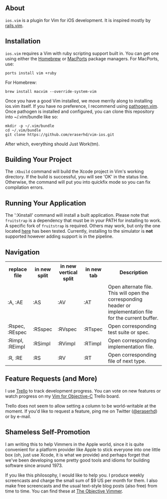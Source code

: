 
About
-----

`ios.vim` is a plugin for Vim for iOS development.  It is inspired mostly by
[rails.vim].

Installation
------------

`ios.vim` requires a Vim with ruby scripting support built in.  You can get
one using either the [Homebrew] or [MacPorts] package managers.  For MacPorts,
use:

    ports install vim +ruby

For Homebrew:

    brew install macvim --override-system-vim

Once you have a good Vim installed, we move merrily along to installing ios.vim
itself.  If you have no preference, I recommend using [pathogen.vim].  Once
pathogen is installed and configured, you can clone this repository into
~/.vim/bundle like so:

    mkdir -p ~/.vim/bundle
    cd ~/.vim/bundle
    git clone https://github.com/eraserhd/vim-ios.git

After which, everything should Just Work(tm).

[pathogen.vim]: https://github.com/tpope/vim-pathogen/ 
[rails.vim]: https://github.com/tpope/vim-rails/
[Homebrew]: http://mxcl.github.com/homebrew/
[MacPorts]: http://www.macports.org/ 

Building Your Project
---------------------

The `:Xbuild` command will build the Xcode project in Vim's working directory.
If the build is successful, you will see 'OK' in the status line.  Otherwise,
the command will put you into quickfix mode so you can fix compilation errors.

Running Your Application
------------------------

The ':Xinstall' command will install a built application. Please note that
`fruitstrap` is a dependency that must be in your PATH for installing to work.
A specific fork of `fruitstrap` is required. Others may work, but only the one
located [here](https://github.com/dylancopeland/fruitstrap) has been tested.
Currently, installing to the simulator is __not__ supported however adding
support is in the pipeline.

Navigation
----------

<table>
<tr>
  <th>replace file</th>
  <th>in new split</th>
  <th>in new vertical split</th>
  <th>in new tab</th>
  <th>Description</th>
</tr>
<tr>
  <td>:A, :AE</td>
  <td>:AS</td>
  <td>:AV</td>
  <td>:AT</td>
  <td>
    Open alternate file. This will open the corresponding
    header or implementation file for the current buffer.
  </td>
</tr>
<tr>
  <td>:Rspec, :REspec</td>
  <td>:RSspec</td>
  <td>:RVspec</td>
  <td>:RTspec</td>
  <td>Open corresponding test suite or spec.</td>
</tr>
<tr>
  <td>:Rimpl, :REimpl</td>
  <td>:RSimpl</td>
  <td>:RVimpl</td>
  <td>:RTimpl</td>
  <td>Open corresponding implementation file.</td>
</tr>
<tr>
  <td>:R, :RE</td>
  <td>:RS</td>
  <td>:RV</td>
  <td>:RT</td>
  <td>Open corresponding file of next type.</td>
</tr>
</table>

Feature Requests (and More)
---------------------------

I use [Trello](http://trello.com) to track development progress.  You can
vote on new features or watch progress on my [Vim for Objective-C] Trello
board.

Trello does not seem to allow setting a column to be world-writable at
the moment.  If you'd like to request a feature, ping me on Twitter
([@eraserhd](http://twitter.com/#!/eraserhd)) or by e-mail.

Shameless Self-Promotion
------------------------

I am writing this to help Vimmers in the Apple world, since it is quite
convenient for a platform provider like Apple to stick everyone into one little
box (oh, just use Xcode, it is what we provide) and perhaps forget that we've
been developing some pretty good tools and idioms for building software since
around 1973.

If you like this philosophy, I would like to help you.  I produce weekly
screencasts and charge the small sum of $9 US per month for them.  I also make
free screencasts and the usual text-style blog posts (also free) from time
to time.  You can find these at [The Objective Vimmer](http://objvimmer.com/).

[Vim for Objective-C]: https://trello.com/board/vim-for-objective-c/4f007a8bce6a25c1792e669a
